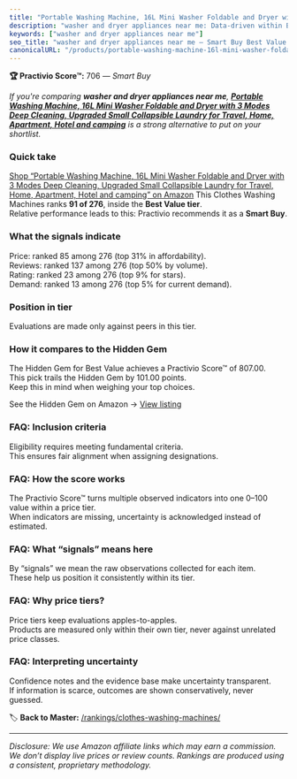 ```yaml
---
title: "Portable Washing Machine, 16L Mini Washer Foldable and Dryer with 3 Modes Deep Cleaning, Upgraded Small Collapsible Laundry for Travel, Home, Apartment, Hotel and camping"
description: "washer and dryer appliances near me: Data-driven within Best Value ranking using the Practivio Score™. Positioned by quality, value, demand, findability, momen…"
keywords: ["washer and dryer appliances near me"]
seo_title: "washer and dryer appliances near me — Smart Buy Best Value (2025)"
canonicalURL: "/products/portable-washing-machine-16l-mini-washer-foldable-and-dryer-with-3-modes-deep-cleaning-upgraded-small-collapsible-laundry-for-travel-home-apartment-hotel-and-camping-B0F7L56DCS/"
---
```


**🏆 Practivio Score™:** 706 — _Smart Buy_


*If you're comparing **washer and dryer appliances near me**, **[Portable Washing Machine, 16L Mini Washer Foldable and Dryer with 3 Modes Deep Cleaning, Upgraded Small Collapsible Laundry for Travel, Home, Apartment, Hotel and camping](https://www.amazon.com/dp/B0F7L56DCS?tag=practivio-20)** is a strong alternative to put on your shortlist.*
### Quick take
[Shop “Portable Washing Machine, 16L Mini Washer Foldable and Dryer with 3 Modes Deep Cleaning, Upgraded Small Collapsible Laundry for Travel, Home, Apartment, Hotel and camping” on Amazon](https://www.amazon.com/dp/B0F7L56DCS?tag=practivio-20)
This Clothes Washing Machines ranks **91 of 276**, inside the **Best Value tier**.  
Relative performance leads to this: Practivio recommends it as a **Smart Buy**.

### What the signals indicate
Price: ranked 85 among 276 (top 31% in affordability).  
Reviews: ranked 137 among 276 (top 50% by volume).  
Rating: ranked 23 among 276 (top 9% for stars).  
Demand: ranked 13 among 276 (top 5% for current demand).

### Position in tier
Evaluations are made only against peers in this tier.

### How it compares to the Hidden Gem
The Hidden Gem for Best Value achieves a Practivio Score™ of 807.00.  
This pick trails the Hidden Gem by 101.00 points.  
Keep this in mind when weighing your top choices.  

See the Hidden Gem on Amazon → [View listing](https://www.amazon.com/dp/B01N68XF0O?tag=practivio-20)

### FAQ: Inclusion criteria
Eligibility requires meeting fundamental criteria.  
This ensures fair alignment when assigning designations.

### FAQ: How the score works
The Practivio Score™ turns multiple observed indicators into one 0–100 value within a price tier.  
When indicators are missing, uncertainty is acknowledged instead of estimated.

### FAQ: What “signals” means here
By “signals” we mean the raw observations collected for each item.  
These help us position it consistently within its tier.

### FAQ: Why price tiers?
Price tiers keep evaluations apples-to-apples.  
Products are measured only within their own tier, never against unrelated price classes.

### FAQ: Interpreting uncertainty
Confidence notes and the evidence base make uncertainty transparent.  
If information is scarce, outcomes are shown conservatively, never guessed.


🏷️ **Back to Master:** [/rankings/clothes-washing-machines/](/rankings/clothes-washing-machines/)

---
_Disclosure: We use Amazon affiliate links which may earn a commission. We don’t display live prices or review counts. Rankings are produced using a consistent, proprietary methodology._
